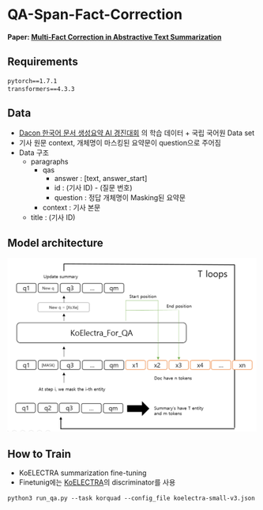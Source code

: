 # QA-Span-Fact-Correction

#### Paper: [Multi-Fact Correction in Abstractive Text Summarization](https://arxiv.org/abs/2010.02443)

## Requirements
```
pytorch==1.7.1
transformers==4.3.3
```
## Data
- [Dacon 한국어 문서 생성요약 AI 경진대회](https://dacon.io/competitions/official/235673/overview/) 의 학습 데이터 + 국립 국어원 Data set
- 기사 원문 context, 개체명이 마스킹된 요약문이 question으로 주어짐
- Data 구조
  - paragraphs
    - qas 
      - answer : [text, answer_start]
      - id : (기사 ID) - (질문 번호)
      - question : 정답 개체명이 Masking된 요약문
    - context : 기사 본문
  - title : (기사 ID)
 
 ## Model architecture
 <img src="model.PNG" width="700">
 
 ## How to Train
 - KoELECTRA summarization fine-tuning
 - Finetunig에는 [KoELECTRA](https://github.com/monologg/KoELECTRA)의 discriminator를 사용
```
python3 run_qa.py --task korquad --config_file koelectra-small-v3.json

```   

